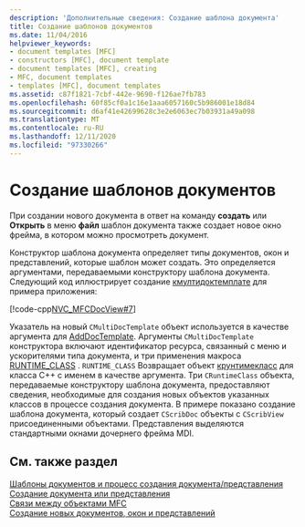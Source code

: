 ```yaml
---
description: 'Дополнительные сведения: Создание шаблона документа'
title: Создание шаблонов документов
ms.date: 11/04/2016
helpviewer_keywords:
- document templates [MFC]
- constructors [MFC], document template
- document templates [MFC], creating
- MFC, document templates
- templates [MFC], document templates
ms.assetid: c87f1821-7cbf-442e-9690-f126ae7fb783
ms.openlocfilehash: 60f85cf0a1c16e1aaa6057160c5b986001e18d84
ms.sourcegitcommit: d6af41e42699628c3e2e6063ec7b03931a49a098
ms.translationtype: MT
ms.contentlocale: ru-RU
ms.lasthandoff: 12/11/2020
ms.locfileid: "97330266"
---
```

# <a name="document-template-creation"></a>Создание шаблонов документов

При создании нового документа в ответ на команду **создать** или **Открыть** в меню **файл** шаблон документа также создает новое окно фрейма, в котором можно просмотреть документ.

Конструктор шаблона документа определяет типы документов, окон и представлений, которые шаблон может создать. Это определяется аргументами, передаваемыми конструктору шаблона документа. Следующий код иллюстрирует создание [кмултидоктемплате](reference/cmultidoctemplate-class.md) для примера приложения:

[!code-cpp[NVC_MFCDocView#7](codesnippet/cpp/document-template-creation_1.cpp)]

Указатель на новый `CMultiDocTemplate` объект используется в качестве аргумента для [AddDocTemplate](reference/cwinapp-class.md#adddoctemplate). Аргументы `CMultiDocTemplate` конструктора включают идентификатор ресурса, связанный с меню и ускорителями типа документа, и три применения макроса [RUNTIME_CLASS](reference/run-time-object-model-services.md#runtime_class) . `RUNTIME_CLASS` Возвращает объект [крунтимекласс](reference/cruntimeclass-structure.md) для класса C++ с именем в качестве аргумента. Три `CRuntimeClass` объекта, передаваемые конструктору шаблона документа, предоставляют сведения, необходимые для создания новых объектов указанных классов в процессе создания документа. В примере показано создание шаблона документа, который создает `CScribDoc` объекты с `CScribView` присоединенными объектами. Представления выделяются стандартными окнами дочернего фрейма MDI.

## <a name="see-also"></a>См. также раздел

[Шаблоны документов и процесс создания документа/представления](document-templates-and-the-document-view-creation-process.md)<br/>
[Создание документа или представления](document-view-creation.md)<br/>
[Связи между объектами MFC](relationships-among-mfc-objects.md)<br/>
[Создание новых документов, окон и представлений](creating-new-documents-windows-and-views.md)
